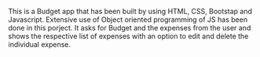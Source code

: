 This is a Budget app that has been built by using HTML, CSS, Bootstap and Javascript. Extensive use of Object oriented programming of JS has been done in this porject.
It asks for Budget and the expenses from the user and shows the respective list of expenses with an option to edit and delete the individual expense.

